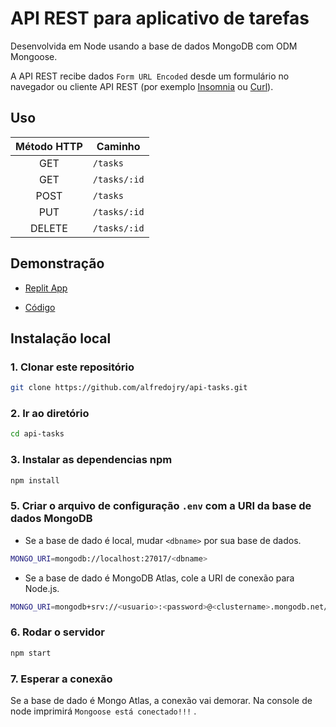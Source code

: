 # API REST para aplicativo de tarefas
Desenvolvida em Node usando a base de dados MongoDB com ODM Mongoose.

A API REST recibe dados `Form URL Encoded` desde um formulário no navegador ou cliente API REST (por exemplo [Insomnia](https://insomnia.rest/) ou [Curl](https://curl.se/docs/manual.html)).

## Uso

| Método HTTP | Caminho     |
|:-----------:|-------------|
|GET          |`/tasks`     |
|GET          |`/tasks/:id` |
|POST         |`/tasks`     |
|PUT          |`/tasks/:id` |
|DELETE       |`/tasks/:id` |

## Demonstração

* [Replit App](https://api-tasks.yoelvisj.repl.co/)

* [Código](https://replit.com/@yoelvisj/api-tasks)

## Instalação local

### 1. Clonar este repositório

```sh
git clone https://github.com/alfredojry/api-tasks.git
```

### 2. Ir ao diretório

```sh
cd api-tasks
```

### 3. Instalar as dependencias npm

```sh
npm install
```

### 5. Criar o arquivo de configuração `.env` com a URI da base de dados MongoDB

* Se a base de dado é local, mudar `<dbname>` por sua base de dados.

```sh
MONGO_URI=mongodb://localhost:27017/<dbname>
```

* Se a base de dado é MongoDB Atlas, cole a URI de conexão para Node.js.

```sh
MONGO_URI=mongodb+srv://<usuario>:<password>@<clustername>.mongodb.net/<dbname>?retryWrites=true&w=majority
```

### 6. Rodar o servidor

```sh
npm start
```

### 7. Esperar a conexão
Se a base de dado é Mongo Atlas, a conexão vai demorar. Na console de node imprimirá `Mongoose está conectado!!!` .
